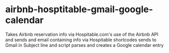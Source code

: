 # airbnb-hosptitable-gmail-google-calendar
Takes Airbnb reservation info via Hospitable.com's use of the Airbnb API and sends and email containing info via Hospitable shortcodes sends to Gmail in Subject line and script parses and creates a Google calendar entry

